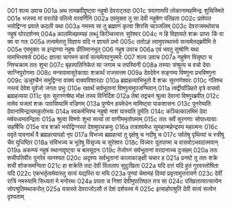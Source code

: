 001	शल्य उवाच
001a	अथ तामब्रवीद्दृष्ट्वा नहुषो देवराट्तदा
001c	त्रयाणामपि लोकानामहमिन्द्रः शुचिस्मिते
001e	भजस्व मां वरारोहे पतित्वे वरवर्णिनि
002a	एवमुक्ता तु सा देवी नहुषेण पतिव्रता
002c	प्रावेपत भयोद्विग्ना प्रवाते कदली यथा
003a	नमस्य सा तु ब्रह्माणं कृत्वा शिरसि चाञ्जलिम्
003c	देवराजमथोवाच नहुषं घोरदर्शनम्
004a	कालमिच्छाम्यहं लब्धुं किञ्चित्त्वत्तः सुरेश्वर
004c	न हि विज्ञायते शक्रः प्राप्तः किं वा क्व वा गतः
005a	तत्त्वमेतत्तु विज्ञाय यदि न ज्ञायते प्रभो
005c	ततोऽहं त्वामुपस्थास्ये सत्यमेतद्ब्रवीमि ते
005e	एवमुक्तः स इन्द्राण्या नहुषः प्रीतिमानभूत्
006	नहुष उवाच
006a	एवं भवतु सुश्रोणि यथा मामभिभाषसे
006c	ज्ञात्वा चागमनं कार्यं सत्यमेतदनुस्मरेः
007	शल्य उवाच
007a	नहुषेण विसृष्टा च निश्चक्राम ततः शुभा
007c	बृहस्पतिनिकेतं सा जगाम च तपस्विनी
008a	तस्याः संश्रुत्य च वचो देवाः साग्निपुरोगमाः
008c	मन्त्रयामासुरेकाग्राः शक्रार्थं राजसत्तम
009a	देवदेवेन सङ्गम्य विष्णुना प्रभविष्णुना
009c	ऊचुश्चैनं समुद्विग्ना वाक्यं वाक्यविशारदाः
010a	ब्रह्महत्याभिभूतो वै शक्रः सुरगणेश्वरः
010c	गतिश्च नस्त्वं देवेश पूर्वजो जगतः प्रभुः
010e	रक्षार्थं सर्वभूतानां विष्णुत्वमुपजग्मिवान्
011a	त्वद्वीर्यान्निहते वृत्रे वासवो ब्रह्महत्यया
011c	वृतः सुरगणश्रेष्ठ मोक्षं तस्य विनिर्दिश
012a	तेषां तद्वचनं श्रुत्वा देवानां विष्णुरब्रवीत्
012c	मामेव यजतां शक्रः पावयिष्यामि वज्रिणम्
013a	पुण्येन हयमेधेन मामिष्ट्वा पाकशासनः
013c	पुनरेष्यति देवानामिन्द्रत्वमकुतोभयः
014a	स्वकर्मभिश्च नहुषो नाशं यास्यति दुर्मतिः
014c	कञ्चित्कालमिमं देवा मर्षयध्वमतन्द्रिताः
015a	श्रुत्वा विष्णोः शुभां सत्यां तां वाणीममृतोपमाम्
015c	ततः सर्वे सुरगणाः सोपाध्यायाः सहर्षिभिः
015e	यत्र शक्रो भयोद्विग्नस्तं देशमुपचक्रमुः
016a	तत्राश्वमेधः सुमहान्महेन्द्रस्य महात्मनः
016c	ववृते पावनार्थं वै ब्रह्महत्यापहो नृप
017a	विभज्य ब्रह्महत्यां तु वृक्षेषु च नदीषु च
017c	पर्वतेषु पृथिव्यां च स्त्रीषु चैव युधिष्ठिर
018a	संविभज्य च भूतेषु विसृज्य च सुरेश्वरः
018c	विज्वरः पूतपाप्मा च वासवोऽभवदात्मवान्
019a	अकम्प्यं नहुषं स्थानाद्दृष्ट्वा च बलसूदनः
019c	तेजोघ्नं सर्वभूतानां वरदानाच्च दुःसहम्
020a	ततः शचीपतिर्वीरः पुनरेव व्यनश्यत
020c	अदृश्यः सर्वभूतानां कालाकाङ्क्षी चचार ह
021a	प्रनष्टे तु ततः शक्रे शची शोकसमन्विता
021c	हा शक्रेति तदा देवी विललाप सुदुःखिता
022a	यदि दत्तं यदि हुतं गुरवस्तोषिता यदि
022c	एकभर्तृत्वमेवास्तु सत्यं यद्यस्ति वा मयि
023a	पुण्यां चेमामहं दिव्यां प्रवृत्तामुत्तरायणे
023c	देवीं रात्रिं नमस्यामि सिध्यतां मे मनोरथः
024a	प्रयता च निशां देवीमुपातिष्ठत तत्र सा
024c	पतिव्रतात्वात्सत्येन सोपश्रुतिमथाकरोत्
025a	यत्रास्ते देवराजोऽसौ तं देशं दर्शयस्व मे
025c	इत्याहोपश्रुतिं देवी सत्यं सत्येन दृश्यताम्
